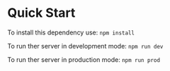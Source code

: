 # Quick Start

To install this dependency use:
`npm install`

To run ther server in development mode:
`npm run dev`

To run ther server in production mode:
`npm run prod`
